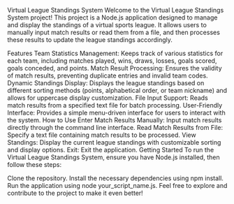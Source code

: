 Virtual League Standings System
Welcome to the Virtual League Standings System project! This project is a Node.js application designed to manage and display the standings of a virtual sports league. It allows users to manually input match results or read them from a file, and then processes these results to update the league standings accordingly.

Features
Team Statistics Management: Keeps track of various statistics for each team, including matches played, wins, draws, losses, goals scored, goals conceded, and points.
Match Result Processing: Ensures the validity of match results, preventing duplicate entries and invalid team codes.
Dynamic Standings Display: Displays the league standings based on different sorting methods (points, alphabetical order, or team nickname) and allows for uppercase display customization.
File Input Support: Reads match results from a specified text file for batch processing.
User-Friendly Interface: Provides a simple menu-driven interface for users to interact with the system.
How to Use
Enter Match Results Manually: Input match results directly through the command line interface.
Read Match Results from File: Specify a text file containing match results to be processed.
View Standings: Display the current league standings with customizable sorting and display options.
Exit: Exit the application.
Getting Started
To run the Virtual League Standings System, ensure you have Node.js installed, then follow these steps:

Clone the repository.
Install the necessary dependencies using npm install.
Run the application using node your_script_name.js.
Feel free to explore and contribute to the project to make it even better!
